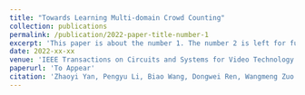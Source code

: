 ```yaml
---
title: "Towards Learning Multi-domain Crowd Counting"
collection: publications
permalink: /publication/2022-paper-title-number-1
excerpt: 'This paper is about the number 1. The number 2 is left for future work.'
date: 2022-xx-xx
venue: 'IEEE Transactions on Circuits and Systems for Video Technology'
paperurl: 'To Appear'
citation: 'Zhaoyi Yan, Pengyu Li, Biao Wang, Dongwei Ren, Wangmeng Zuo. &quot;Towards Learning Multi-domain Crowd Counting. &quot; <i>IEEE Transactions on Circuits and Systems for Video Technology</i>, 2021.'
---
```

